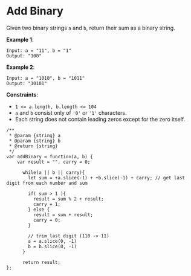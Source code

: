 #  Add Binary

Given two binary strings `a` and `b`, return their sum as a binary string.

**Example 1**:
```
Input: a = "11", b = "1"
Output: "100"
```
**Example 2**:
```
Input: a = "1010", b = "1011"
Output: "10101"
```

**Constraints**:

- `1 <= a.length, b.length <= 104`
- `a` and `b` consist only of `'0'` or `'1'` characters.
- Each string does not contain leading zeros except for the zero itself.

```
/**
 * @param {string} a
 * @param {string} b
 * @return {string}
 */
var addBinary = function(a, b) {
    var result = "", carry = 0;

      while(a || b || carry){
        let sum = +a.slice(-1) + +b.slice(-1) + carry; // get last digit from each number and sum 

        if( sum > 1 ){  
          result = sum % 2 + result;
          carry = 1;
        } else {
          result = sum + result;
          carry = 0;
        }

        // trim last digit (110 -> 11)
        a = a.slice(0, -1)
        b = b.slice(0, -1)
      }

      return result;
};
```